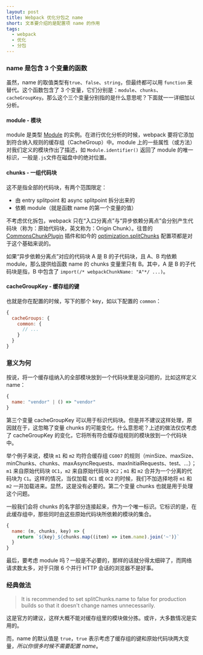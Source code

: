 ```yaml
---
layout: post
title: Webpack 优化分包之 name
short: 文本要介绍的是配置项 name 的作用
tags:
  - webpack
  - 优化
  - 分包
---
```


### name 是包含 3 个变量的函数

虽然，name 的取值类型有`true`、`false`、`string`，但最终都可以用 `function` 来替代。这个函数包含了 3 个变量，它们分别是：`module`、`chunks`、`cacheGroupKey`。那么这个三个变量分别指的是什么意思呢？下面就一一详细加以分析。

#### module - 模块

module 是类型 [Module](https://github.com/webpack/webpack/blob/master/lib/Module.js) 的实例。在进行优化分析的时候，webpack 要将它添加到符合纳入规则的缓存组（CacheGroup）中。module 上的一些属性（或方法）对我们定义的模块作出了描述，如 `Module.identifier()` 返回了 module 的唯一标识，一般是`.js`文件在磁盘中的绝对位置。

#### chunks - 一组代码块

这不是指全部的代码块，有两个范围限定：

- 由 entry splitpoint 和 async splitpoint 拆分出来的
- 依赖 module（就是函数 name 的第一个变量的值） 

不考虑优化拆包，webpack 只在“入口分离点”与“异步依赖分离点”会分别产生代码块（称为：原始代码块，英文称为：Origin Chunk）。往昔的 [CommonsChunkPlugin](https://webpack.js.org/plugins/commons-chunk-plugin/) 插件和如今的 [optimization.splitChunks](https://webpack.js.org/plugins/split-chunks-plugin/) 配置项都是对于这个基础来说的。

如果“异步依赖分离点”对应的代码块 A 是 B 的子代码块，且 A、B 均依赖 module，那么提供给函数 name 的 chunks 变量里只有 B。其中，A 是 B 的子代码块是指，B 中包含了 `import(/* webpackChunkName: "A"*/ ...)`。

#### cacheGroupKey - 缓存组的键

也就是你在配置的时候，写下的那个 key，如以下配置的 `common`：

```js
{
  cacheGroups: {
    common: {
      // ...
    }
  }
}
```

### 意义为何

按说，将一个缓存组纳入的全部模块放到一个代码块里是没问题的，比如这样定义 name：

```js
{
  name: "vendor" | () => "vendor"
}
```

第三个变量 cacheGroupKey 可以用于标识代码块。但是并不建议这样处理，原因就在于，这忽略了变量 chunks 的可能变化。什么意思呢？上述的做法仅仅考虑了 cacheGroupKey 的变化，它将所有符合缓存组规则的模块放到一个代码块中。

举个例子来说，模块 `m1` 和 `m2` 均符合缓存组 `CG007` 的规则（minSize、maxSize、minChunks、chunks、maxAsyncRequests、maxInitialRequests、test、...）；`m1` 来自原始代码块 `OC1`，`m2` 来自原始代码块 `OC2`；`m1` 和 `m2` 合并为一个分离的代码块为 `C1`。这样的情况，当仅加载 `OC1` 或 `OC2` 的时候，我们不加选择地将 `m1` 和 `m2` 一并加载进来。显然，这是没有必要的。第二个变量 chunks 也就是用于处理这个问题。

一般我们会将 chunks 的名字部分连接起来，作为一个唯一标识。它标识的是，在此缓存组中，那些同时由这些原始代码块所依赖的模块的集合。

```js
{
  name: (m, chunks, key) => {
    return `${key}_${chunks.map((item) => item.name).join('~')}`
  }
}
```

最后，要考虑 module 吗？一般是不必要的，那样的话就分得太细碎了，而网络请求数太多，对于只限 6 个并行 HTTP 会话的浏览器不是好事。

### 经典做法

> It is recommended to set splitChunks.name to false for production builds so that it doesn't change names unnecessarily.

这是官方的建议，这样大概不能对缓存组里的模块做分拣。或许，大多数情况是实用的。

而，name 的默认值是 `true`，`true` 表示考虑了缓存组的键和原始代码块两大变量，*所以你很多时候不需要配置 name*。
